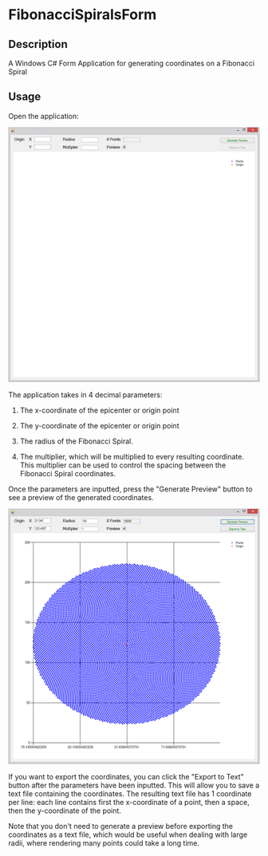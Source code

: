 # FibonacciSpiralsForm

## Description

A Windows C# Form Application for generating coordinates on a Fibonacci Spiral

## Usage

Open the application:

![Alt text](https://raw.githubusercontent.com/scMarth/FibonacciSpiralsForm/master/screenshots/screenshot1.png)

The application takes in 4 decimal parameters:

1. The x-coordinate of the epicenter or origin point

2. The y-coordinate of the epicenter or origin point

3. The radius of the Fibonacci Spiral.

4. The multiplier, which will be multiplied to every resulting coordinate. This multiplier can be used to control the spacing between the Fibonacci Spiral coordinates.

Once the parameters are inputted, press the "Generate Preview" button to see a preview of the generated coordinates.

![Alt text](https://raw.githubusercontent.com/scMarth/FibonacciSpiralsForm/master/screenshots/screenshot2.png)

If you want to export the coordinates, you can click the "Export to Text" button after the parameters have been inputted. This will allow you to save a text file containing the coordinates. The resulting text file has 1 coordinate per line: each line contains first the x-coordinate of a point, then a space, then the y-coordinate of the point.

Note that you don't need to generate a preview before exporting the coordinates as a text file, which would be useful when dealing with large radii, where rendering many points could take a long time.

